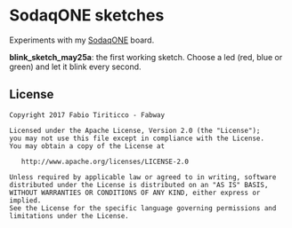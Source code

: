 SodaqONE sketches
=======

Experiments with my [SodaqONE](http://sodaq.com) board.

**blink_sketch_may25a**: the first working sketch. Choose a led (red, blue or green) and let it blink every second.


License
--------

    Copyright 2017 Fabio Tiriticco - Fabway

    Licensed under the Apache License, Version 2.0 (the "License");
    you may not use this file except in compliance with the License.
    You may obtain a copy of the License at

       http://www.apache.org/licenses/LICENSE-2.0

    Unless required by applicable law or agreed to in writing, software
    distributed under the License is distributed on an "AS IS" BASIS,
    WITHOUT WARRANTIES OR CONDITIONS OF ANY KIND, either express or implied.
    See the License for the specific language governing permissions and
    limitations under the License.

